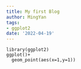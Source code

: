```yaml
---
title: My first Blog
author: MingYan
tags:
- ggplot2
date: '2022-04-19'
---
```


```{r, echo=TRUE}
library(ggplot2)
ggplot()+
  geom_point(aes(x=1,y=1))
```
